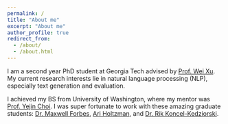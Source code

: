 ```yaml
---
permalink: /
title: "About me"
excerpt: "About me"
author_profile: true
redirect_from: 
  - /about/
  - /about.html
---
```


I am a second year PhD student at Georgia Tech advised by [Prof. Wei Xu](https://cocoxu.github.io/).  My current research interests lie in natural language processing (NLP), especially text generation and evaluation.

I achieved my BS from University of Washington, where my mentor was [Prof. Yejin Choi](https://homes.cs.washington.edu/~yejin/). I was super fortunate to work with these amazing graduate students: [Dr. Maxwell Forbes](https://maxwellforbes.com/), [Ari Holtzman](https://ari-holtzman.github.io/), and [Dr. Rik Koncel-Kedziorski](https://rikdz.github.io/).